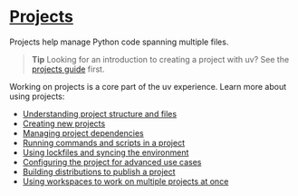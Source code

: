 # [Projects](https://docs.astral.sh/uv/concepts/projects/)

Projects help manage Python code spanning multiple files.

> **Tip** Looking for an introduction to creating a project with uv? See the [projects guide](https://docs.astral.sh/uv/guides/projects/) first.

Working on projects is a core part of the uv experience. Learn more about using projects:

- [Understanding project structure and files](https://docs.astral.sh/uv/concepts/projects/layout/)
- [Creating new projects](https://docs.astral.sh/uv/concepts/projects/init/)
- [Managing project dependencies](https://docs.astral.sh/uv/concepts/projects/dependencies/)
- [Running commands and scripts in a project](https://docs.astral.sh/uv/concepts/projects/run/)
- [Using lockfiles and syncing the environment](https://docs.astral.sh/uv/concepts/projects/sync/)
- [Configuring the project for advanced use cases](https://docs.astral.sh/uv/concepts/projects/config/)
- [Building distributions to publish a project](https://docs.astral.sh/uv/concepts/projects/build/)
- [Using workspaces to work on multiple projects at once](https://docs.astral.sh/uv/concepts/projects/workspaces/)
